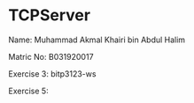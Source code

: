 # TCPServer

Name: Muhammad Akmal Khairi bin Abdul Halim

Matric No: B031920017

Exercise 3: bitp3123-ws

Exercise 5:
